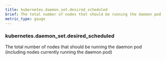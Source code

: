 ```yaml
---
title: kubernetes.daemon_set.desired_scheduled
brief: The total number of nodes that should be running the daemon pod (including nodes currently running the daemon pod)
metric_type: gauge
---
```

### kubernetes.daemon_set.desired_scheduled

The total number of nodes that should be running the daemon pod (including nodes currently running the daemon pod)
